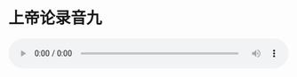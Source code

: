 # 上帝论录音九

<audio style="width: 100%;" preload="false" controls controlslist="nodownload"><source src="//cdn.simai.ml/audio/mp3/old/27378.mp3" type="audio/mpeg">Your browser does not support the audio element.</audio>


